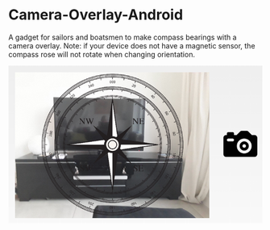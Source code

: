 # Camera-Overlay-Android

A gadget for sailors and boatsmen to make compass bearings with a camera overlay. Note: if your device does not have a magnetic sensor, the compass rose will not rotate when changing orientation.

![img](https://github.com/kurti-vdb/Camera-Overlay-Android/blob/master/screenshots/screenshot.png)

